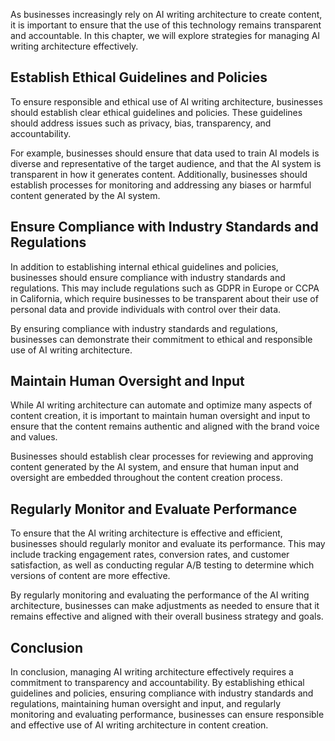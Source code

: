 

As businesses increasingly rely on AI writing architecture to create content, it is important to ensure that the use of this technology remains transparent and accountable. In this chapter, we will explore strategies for managing AI writing architecture effectively.

Establish Ethical Guidelines and Policies
-----------------------------------------

To ensure responsible and ethical use of AI writing architecture, businesses should establish clear ethical guidelines and policies. These guidelines should address issues such as privacy, bias, transparency, and accountability.

For example, businesses should ensure that data used to train AI models is diverse and representative of the target audience, and that the AI system is transparent in how it generates content. Additionally, businesses should establish processes for monitoring and addressing any biases or harmful content generated by the AI system.

Ensure Compliance with Industry Standards and Regulations
---------------------------------------------------------

In addition to establishing internal ethical guidelines and policies, businesses should ensure compliance with industry standards and regulations. This may include regulations such as GDPR in Europe or CCPA in California, which require businesses to be transparent about their use of personal data and provide individuals with control over their data.

By ensuring compliance with industry standards and regulations, businesses can demonstrate their commitment to ethical and responsible use of AI writing architecture.

Maintain Human Oversight and Input
----------------------------------

While AI writing architecture can automate and optimize many aspects of content creation, it is important to maintain human oversight and input to ensure that the content remains authentic and aligned with the brand voice and values.

Businesses should establish clear processes for reviewing and approving content generated by the AI system, and ensure that human input and oversight are embedded throughout the content creation process.

Regularly Monitor and Evaluate Performance
------------------------------------------

To ensure that the AI writing architecture is effective and efficient, businesses should regularly monitor and evaluate its performance. This may include tracking engagement rates, conversion rates, and customer satisfaction, as well as conducting regular A/B testing to determine which versions of content are more effective.

By regularly monitoring and evaluating the performance of the AI writing architecture, businesses can make adjustments as needed to ensure that it remains effective and aligned with their overall business strategy and goals.

Conclusion
----------

In conclusion, managing AI writing architecture effectively requires a commitment to transparency and accountability. By establishing ethical guidelines and policies, ensuring compliance with industry standards and regulations, maintaining human oversight and input, and regularly monitoring and evaluating performance, businesses can ensure responsible and effective use of AI writing architecture in content creation.
